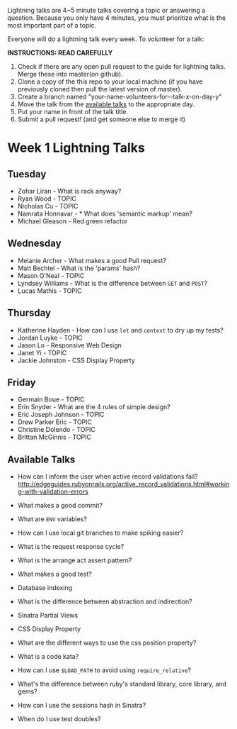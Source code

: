 Lightning talks are 4~5 minute talks covering a topic or answering a question.
Because you only have 4 minutes, you must prioritize what is the most important
part of a topic.

Everyone will do a lightning talk every week. To volunteer for a talk:

**INSTRUCTIONS: READ CAREFULLY**

1. Check if there are any open pull request to the guide for lightning talks.
Merge these into master(on github).
2. Clone a copy of the this repo to your local machine (if you have previously
cloned then pull the latest version of master).
3. Create a branch named "your-name-volunteers-for--talk-x-on-day-y"
4. Move the talk from the [available talks](#available-talks) to the appropriate
   day.
5. Put your name in front of the talk title.
6. Submit a pull request!  (and get someone else to merge it)


# Week 1 Lightning Talks

## Tuesday

* Zohar Liran - What is rack anyway?
* Ryan Wood - TOPIC
* Nicholas Cu - TOPIC
* Namrata Honnavar - * What does 'semantic markup' mean?
* Michael Gleason - Red green refactor

## Wednesday

* Melanie Archer - What makes a good Pull request?
* Matt Bechtel - What is the 'params' hash?
* Mason O'Neal - TOPIC
* Lyndsey Williams - What is the difference between `GET` and `POST`?
* Lucas Mathis - TOPIC

## Thursday

* Katherine Hayden - How can I use `let` and `context` to dry up my tests?
* Jordan Luyke - TOPIC
* Jason Lo - Responsive Web Design
* Janet Yi - TOPIC
* Jackie Johnston - CSS Display Property

## Friday

* Germain Boue - TOPIC
* Erin Snyder - What are the 4 rules of simple design?
* Eric Joseph Johnson - TOPIC
* Drew Parker Eric - TOPIC
* Christine Dolendo - TOPIC
* Brittan McGinnis - TOPIC

## Available Talks
* How can I inform the user when active record validations fail? http://edgeguides.rubyonrails.org/active_record_validations.html#working-with-validation-errors

* What makes a good commit?
* What are `ENV` variables?
* How can I use local git branches to make spiking easier?
* What is the request response cycle?
* What is the arrange act assert pattern?
* What makes a good test?
* Database indexing
* What is the difference between abstraction and indirection?
* Sinatra Partial Views
* CSS Display Property
* What are the different ways to use the css position property?
* What is a code kata?
* How can I use `$LOAD_PATH` to avoid using `require_relative`?
* What's the difference between ruby's standard library, core library, and gems?
* How can I use the sessions hash in Sinatra?
* When do I use test doubles?

